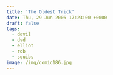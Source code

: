 ```yaml
---
title: 'The Oldest Trick'
date: Thu, 29 Jun 2006 17:23:00 +0000
draft: false
tags:
  - devil
  - dvd
  - elliot
  - rob
  - squibs
image: /img/comic186.jpg
---
```


